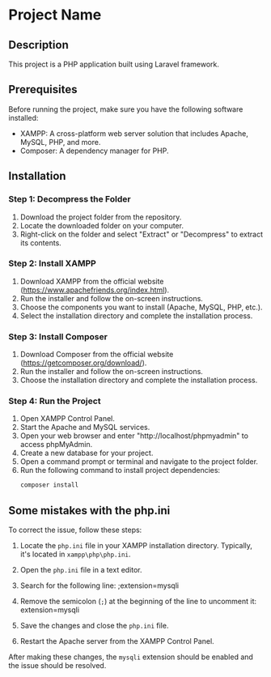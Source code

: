 # Project Name

## Description

This project is a PHP application built using Laravel framework.

## Prerequisites

Before running the project, make sure you have the following software installed:

- XAMPP: A cross-platform web server solution that includes Apache, MySQL, PHP, and more.
- Composer: A dependency manager for PHP.

## Installation

### Step 1: Decompress the Folder

1. Download the project folder from the repository.
2. Locate the downloaded folder on your computer.
3. Right-click on the folder and select "Extract" or "Decompress" to extract its contents.

### Step 2: Install XAMPP

1. Download XAMPP from the official website (https://www.apachefriends.org/index.html).
2. Run the installer and follow the on-screen instructions.
3. Choose the components you want to install (Apache, MySQL, PHP, etc.).
4. Select the installation directory and complete the installation process.

### Step 3: Install Composer

1. Download Composer from the official website (https://getcomposer.org/download/).
2. Run the installer and follow the on-screen instructions.
3. Choose the installation directory and complete the installation process.

### Step 4: Run the Project

1. Open XAMPP Control Panel.
2. Start the Apache and MySQL services.
3. Open your web browser and enter "http://localhost/phpmyadmin" to access phpMyAdmin.
4. Create a new database for your project.
5. Open a command prompt or terminal and navigate to the project folder.
6. Run the following command to install project dependencies:
   ```bash
   composer install
   ```

## Some mistakes with the php.ini

To correct the issue, follow these steps:

1. Locate the `php.ini` file in your XAMPP installation directory. Typically, it's located in `xampp\php\php.ini`.

2. Open the `php.ini` file in a text editor.

3. Search for the following line: ;extension=mysqli

4. Remove the semicolon (`;`) at the beginning of the line to uncomment it: extension=mysqli

5. Save the changes and close the `php.ini` file.

6. Restart the Apache server from the XAMPP Control Panel.

After making these changes, the `mysqli` extension should be enabled and the issue should be resolved.
